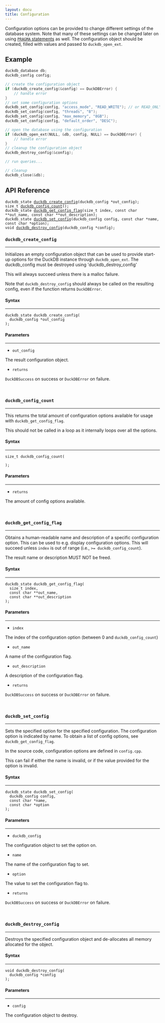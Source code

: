 ```yaml
---
layout: docu
title: Configuration
---
```


Configuration options can be provided to change different settings of the database system. Note that many of these
settings can be changed later on using [`PRAGMA` statements](../../configuration/pragmas) as well. The configuration object
should be created, filled with values and passed to `duckdb_open_ext`.

## Example

```c
duckdb_database db;
duckdb_config config;

// create the configuration object
if (duckdb_create_config(&config) == DuckDBError) {
    // handle error
}
// set some configuration options
duckdb_set_config(config, "access_mode", "READ_WRITE"); // or READ_ONLY
duckdb_set_config(config, "threads", "8");
duckdb_set_config(config, "max_memory", "8GB");
duckdb_set_config(config, "default_order", "DESC");

// open the database using the configuration
if (duckdb_open_ext(NULL, &db, config, NULL) == DuckDBError) {
    // handle error
}
// cleanup the configuration object
duckdb_destroy_config(&config);

// run queries...

// cleanup
duckdb_close(&db);
```

## API Reference

<!-- This section is generated by scripts/generate_config_docs.py -->

<div class="language-c highlighter-rouge"><div class="highlight"><pre class="highlight"><code><span class="kt">duckdb_state</span> <a href="#duckdb_create_config"><span class="nf">duckdb_create_config</span></a>(<span class="kt">duckdb_config</span> *<span class="nv">out_config</span>);
<span class="kt">size_t</span> <a href="#duckdb_config_count"><span class="nf">duckdb_config_count</span></a>();
<span class="kt">duckdb_state</span> <a href="#duckdb_get_config_flag"><span class="nf">duckdb_get_config_flag</span></a>(<span class="kt">size_t</span> <span class="nv">index</span>, <span class="kt">const</span> <span class="kt">char</span> **<span class="nv">out_name</span>, <span class="kt">const</span> <span class="kt">char</span> **<span class="nv">out_description</span>);
<span class="kt">duckdb_state</span> <a href="#duckdb_set_config"><span class="nf">duckdb_set_config</span></a>(<span class="kt">duckdb_config</span> <span class="nv">config</span>, <span class="kt">const</span> <span class="kt">char</span> *<span class="nv">name</span>, <span class="kt">const</span> <span class="kt">char</span> *<span class="nv">option</span>);
<span class="kt">void</span> <a href="#duckdb_destroy_config"><span class="nf">duckdb_destroy_config</span></a>(<span class="kt">duckdb_config</span> *<span class="nv">config</span>);
</code></pre></div></div>

### `duckdb_create_config`

---
Initializes an empty configuration object that can be used to provide start-up options for the DuckDB instance
through `duckdb_open_ext`.
The duckdb_config must be destroyed using 'duckdb_destroy_config'

This will always succeed unless there is a malloc failure.

Note that `duckdb_destroy_config` should always be called on the resulting config, even if the function returns
`DuckDBError`.

#### Syntax

---
<div class="language-c highlighter-rouge"><div class="highlight"><pre class="highlight"><code><span class="kt">duckdb_state</span> <span class="nv">duckdb_create_config</span>(<span class="nv">
</span>  <span class="kt">duckdb_config</span> *<span class="nv">out_config
</span>);
</code></pre></div></div>

#### Parameters

---
* `out_config`

The result configuration object.
* `returns`

`DuckDBSuccess` on success or `DuckDBError` on failure.

<br>

### `duckdb_config_count`

---
This returns the total amount of configuration options available for usage with `duckdb_get_config_flag`.

This should not be called in a loop as it internally loops over all the options.

#### Syntax

---
<div class="language-c highlighter-rouge"><div class="highlight"><pre class="highlight"><code><span class="kt">size_t</span> <span class="nv">duckdb_config_count</span>(<span class="nv">
</span>  <span class="nv">
</span>);
</code></pre></div></div>

#### Parameters

---
* `returns`

The amount of config options available.

<br>

### `duckdb_get_config_flag`

---
Obtains a human-readable name and description of a specific configuration option. This can be used to e.g.
display configuration options. This will succeed unless `index` is out of range (i.e., `>= duckdb_config_count`).

The result name or description MUST NOT be freed.

#### Syntax

---
<div class="language-c highlighter-rouge"><div class="highlight"><pre class="highlight"><code><span class="kt">duckdb_state</span> <span class="nv">duckdb_get_config_flag</span>(<span class="nv">
</span>  <span class="kt">size_t</span> <span class="nv">index</span>,<span class="nv">
</span>  <span class="kt">const</span> <span class="kt">char</span> **<span class="nv">out_name</span>,<span class="nv">
</span>  <span class="kt">const</span> <span class="kt">char</span> **<span class="nv">out_description
</span>);
</code></pre></div></div>

#### Parameters

---
* `index`

The index of the configuration option (between 0 and `duckdb_config_count`)
* `out_name`

A name of the configuration flag.
* `out_description`

A description of the configuration flag.
* `returns`

`DuckDBSuccess` on success or `DuckDBError` on failure.

<br>

### `duckdb_set_config`

---
Sets the specified option for the specified configuration. The configuration option is indicated by name.
To obtain a list of config options, see `duckdb_get_config_flag`.

In the source code, configuration options are defined in `config.cpp`.

This can fail if either the name is invalid, or if the value provided for the option is invalid.

#### Syntax

---
<div class="language-c highlighter-rouge"><div class="highlight"><pre class="highlight"><code><span class="kt">duckdb_state</span> <span class="nv">duckdb_set_config</span>(<span class="nv">
</span>  <span class="kt">duckdb_config</span> <span class="nv">config</span>,<span class="nv">
</span>  <span class="kt">const</span> <span class="kt">char</span> *<span class="nv">name</span>,<span class="nv">
</span>  <span class="kt">const</span> <span class="kt">char</span> *<span class="nv">option
</span>);
</code></pre></div></div>

#### Parameters

---
* `duckdb_config`

The configuration object to set the option on.
* `name`

The name of the configuration flag to set.
* `option`

The value to set the configuration flag to.
* `returns`

`DuckDBSuccess` on success or `DuckDBError` on failure.

<br>

### `duckdb_destroy_config`

---
Destroys the specified configuration object and de-allocates all memory allocated for the object.

#### Syntax

---
<div class="language-c highlighter-rouge"><div class="highlight"><pre class="highlight"><code><span class="kt">void</span> <span class="nv">duckdb_destroy_config</span>(<span class="nv">
</span>  <span class="kt">duckdb_config</span> *<span class="nv">config
</span>);
</code></pre></div></div>

#### Parameters

---
* `config`

The configuration object to destroy.

<br>
